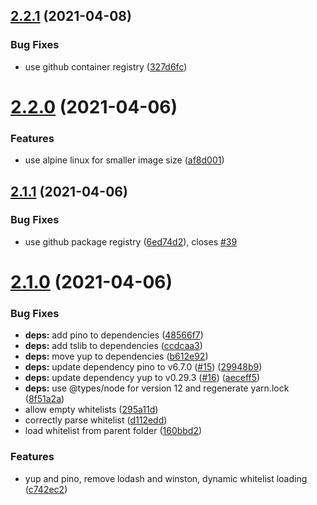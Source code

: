 ## [2.2.1](https://github.com/Einfach-Gaming/egmrp-daemon/compare/v2.2.0...v2.2.1) (2021-04-08)


### Bug Fixes

* use github container registry ([327d6fc](https://github.com/Einfach-Gaming/egmrp-daemon/commit/327d6fc23e259cc34d1c87ccc63e9c249e72b671))

# [2.2.0](https://github.com/Einfach-Gaming/egmrp-daemon/compare/v2.1.1...v2.2.0) (2021-04-06)


### Features

* use alpine linux for smaller image size ([af8d001](https://github.com/Einfach-Gaming/egmrp-daemon/commit/af8d001e282377e474f48110f385c4811590de86))

## [2.1.1](https://github.com/Einfach-Gaming/egmrp-daemon/compare/v2.1.0...v2.1.1) (2021-04-06)


### Bug Fixes

* use github package registry ([6ed74d2](https://github.com/Einfach-Gaming/egmrp-daemon/commit/6ed74d208a9061531c7f610f5fc0c52c26f0d772)), closes [#39](https://github.com/Einfach-Gaming/egmrp-daemon/issues/39)

# [2.1.0](https://github.com/Einfach-Gaming/egmrp-daemon/compare/v2.0.4...v2.1.0) (2021-04-06)


### Bug Fixes

* **deps:** add pino to dependencies ([48566f7](https://github.com/Einfach-Gaming/egmrp-daemon/commit/48566f7faf7fb36792389d528339427af5bbbb3c))
* **deps:** add tslib to dependencies ([ccdcaa3](https://github.com/Einfach-Gaming/egmrp-daemon/commit/ccdcaa32615a5253456c2acb9422f76c50ed2bd1))
* **deps:** move yup to dependencies ([b612e92](https://github.com/Einfach-Gaming/egmrp-daemon/commit/b612e92bdd1e1a5b42db37e3dfc5eaeeac8918c5))
* **deps:** update dependency pino to v6.7.0 ([#15](https://github.com/Einfach-Gaming/egmrp-daemon/issues/15)) ([29948b9](https://github.com/Einfach-Gaming/egmrp-daemon/commit/29948b9fc62d6c89435ab659167370b2ee928095))
* **deps:** update dependency yup to v0.29.3 ([#16](https://github.com/Einfach-Gaming/egmrp-daemon/issues/16)) ([aeceff5](https://github.com/Einfach-Gaming/egmrp-daemon/commit/aeceff59a4e25eb5e5e2753d367914eaf6be276a))
* **deps:** use @types/node for version 12 and regenerate yarn.lock ([8f51a2a](https://github.com/Einfach-Gaming/egmrp-daemon/commit/8f51a2a996307c522ebb395aa502bbb3894d597d))
* allow empty whitelists ([295a11d](https://github.com/Einfach-Gaming/egmrp-daemon/commit/295a11de8c2cb1d512167c9e4b057cae6b8408cf))
* correctly parse whitelist ([d112edd](https://github.com/Einfach-Gaming/egmrp-daemon/commit/d112edd126dc4ecdb02ed4552211a06512d4f5df))
* load whitelist from parent folder ([160bbd2](https://github.com/Einfach-Gaming/egmrp-daemon/commit/160bbd23e42f0fbaf31e0a4b25b8bae79000948e))


### Features

* yup and pino, remove lodash and winston, dynamic whitelist loading ([c742ec2](https://github.com/Einfach-Gaming/egmrp-daemon/commit/c742ec2df666035c783fd2ccff6a0cfd7bde8446))
